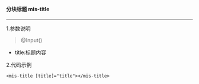 #### 分块标题 mis-title
***

1.参数说明
>@Input()
* title:标题内容

2.代码示例
```
<mis-title [title]="title"></mis-title>
```

